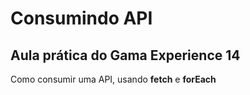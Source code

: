 # Consumindo API
## Aula prática do Gama Experience 14
Como consumir uma API, usando **fetch** e **forEach**

